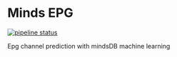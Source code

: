 # Minds EPG

[![pipeline status](https://gitlab.com/fazzani/minds_epg/badges/master/pipeline.svg)](https://gitlab.com/fazzani/minds_epg/commits/master)

Epg channel prediction with mindsDB machine learning
